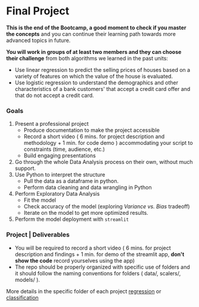 # Final Project

**This is the end of the Bootcamp, a good moment to check if you master the concepts** and you can continue their learning path towards more advanced topics in future. 

**You will work in groups of at least two members and they can choose their challenge** from both algorithms we learned in the past units:

- Use linear regression to predict the selling prices of houses based on a variety of features on which the value of the house is evaluated.
- Use logistic regression to understand the demographics and other characteristics of a bank customers' that accept a credit card offer and that do not accept a credit card.

### Goals

1. Present a professional project
    - Produce documentation to make the project accessible
    - Record a short video ( 6 mins. for project description and methodology + 1 min. for code demo ) accommodating your script to constraints (time, audience, etc.)
    - Build engaging presentations
2. Go through the whole Data Analysis process on their own, without much support. 
3. Use Python to interpret the structure
    - Pull the data as a dataframe in python.
    - Perform data cleaning and data wrangling in Python
7. Perform Exploratory Data Analysis 
    - Fit the model
    - Check accuracy of the model (exploring *Variance vs. Bias* tradeoff)
    - Iterate on the model to get more optimized results.
8. Perform the model deployment with `streamlit`

### Project | Deliverables

- You will be required to record a short video ( 6 mins. for project description and findings + 1 min. for demo of the streamlit app, **don't show the code** record yourselves using the app)
- The repo should be properly organized with specific use of folders and it should follow the naming conventions for folders ( data/, scalers/, models/ ).

More details in the specific folder of each project [regression](regression/deliverables.md) or [classification](classification/deliverables.md)

